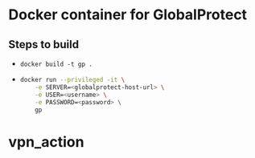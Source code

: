 # Docker container for GlobalProtect

## Steps to build

- `docker build -t gp .`
- ```sh
  docker run --privileged -it \
      -e SERVER=<globalprotect-host-url> \
      -e USER=<username> \
      -e PASSWORD=<password> \
      gp
  ```
# vpn_action
